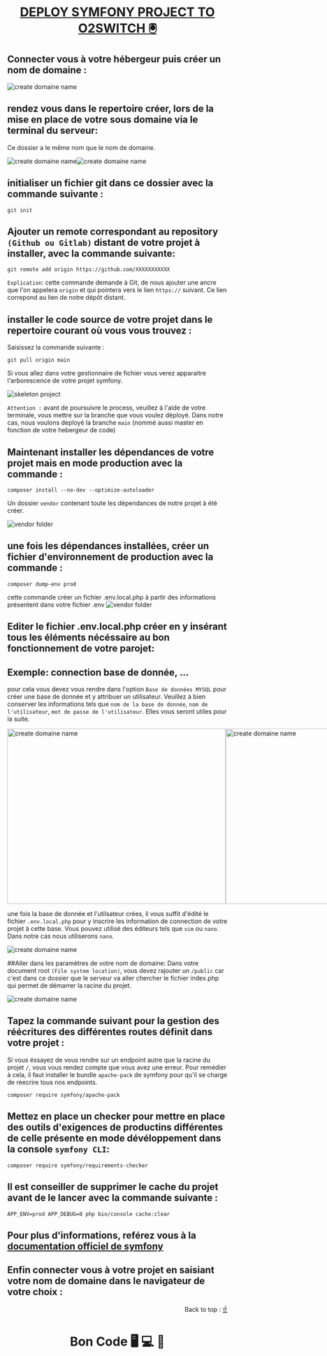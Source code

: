 
<div>
  <h1 align="center" position="relative">
    <a  href="https://github.com/armandwadji/Deploy-symfony-project.git" target='_blank'>DEPLOY SYMFONY PROJECT TO O2SWITCH 🖲
    </a> 
  </h1> 
</div> 

## Connecter vous à votre hébergeur puis créer un nom de domaine :

<img alt="create domaine name" src="https://github.com/armandwadji/Deploy-symfony-project/assets/90448006/20a4339e-53e2-4414-8299-5f12285cc6b9">

## rendez vous dans le repertoire créer, lors de la mise en place de votre sous domaine via le terminal du serveur:
Ce dossier a le même nom que le nom de domaine.

<div style="display: flex; flex-direction: row;">
  <img alt="create domaine name" src="https://github.com/armandwadji/Deploy-symfony-project/assets/90448006/b60df397-1fdf-4bed-9ceb-a39ef3ed9b2d">
  <img alt="create domaine name" src="https://github.com/armandwadji/Deploy-symfony-project/assets/90448006/7e850d8f-dd2c-43c1-8b1f-d3e58609a355">
</div>

## initialiser un fichier git dans ce dossier avec la commande suivante :
```
git init
```

## Ajouter un remote correspondant au repository `(Github ou Gitlab)` distant de votre projet à installer, avec la commande suivante:
```
git remote add origin https://github.com/XXXXXXXXXXX
```
`Explication`: cette commande demande à Git, de nous ajouter une ancre que l'on appelera `origin` et qui pointera vers le lien `https://` suivant. 
Ce lien correpond au lien de notre dépôt distant.

## installer le code source de votre projet dans le repertoire courant où vous vous trouvez : 
Saisissez la commande suivante : 
```
git pull origin main
```
Si vous allez dans votre gestionnaire de fichier vous verez apparaitre l'arborescence de votre projet symfony.

<img alt="skeleton project" src="https://github.com/armandwadji/Deploy-symfony-project/assets/90448006/35fae6fc-c9ff-4559-bcd2-82da625a1c6d">

`Attention :` avant de poursuivre le process, veuillez à l'aide de votre terminale, vous mettre sur la branche que vous voulez déployé.
Dans notre cas, nous voulons deployé la branche `main` (nommé aussi master en fonction de votre hebergeur de code)

## Maintenant installer les dépendances de votre projet mais en mode production avec la commande :
```
composer install --no-dev --optimize-autoloader
```
Un dossier `vendor` contenant toute les dépendances de notre projet à été créer.

<img alt="vendor folder" src="https://github.com/armandwadji/Deploy-symfony-project/assets/90448006/a2e4f13b-3136-4c7c-b7f5-8c0c3a8e643a">

## une fois les dépendances installées, créer un fichier d'environnement de production avec la commande :
```
composer dump-env prod
```
cette commande créer un fichier .env.local.php à partir des informations présentent dans votre fichier .env
<img alt="vendor folder" src="https://github.com/armandwadji/Deploy-symfony-project/assets/90448006/4f4bf3fa-419f-49f4-8258-823374395fa8">


## Editer le fichier .env.local.php créer en y insérant tous les éléments nécéssaire au bon fonctionnement de votre parojet:
## Exemple: connection base de donnée, ...
pour cela vous devez vous rendre dans l'option `Base de données MYSQL` pour créer une base de donnée et y attribuer un utilisateur.
Veuillez à bien conserver les informations tels que `nom de la base de donnée`, `nom de l'utilisateur`, `mot de passe de l'utilisateur`. Elles vous seront utiles pour la suite.

<div style="display: flex; flex-direction: row;">
  <img width="500px" height='400px' alt="create domaine name" src="https://github.com/armandwadji/Deploy-symfony-project/assets/90448006/d8c6737d-ce9b-47bf-9485-f5ee3cc6d2b1">
  <img width="500px" height='400px' alt="create domaine name" src="https://github.com/armandwadji/Deploy-symfony-project/assets/90448006/cc4d6128-6431-4909-93c5-eb0fa1949274">
</div>

une fois la base de donnée et l'utilsateur crées, il vous suffit d'édité le fichier `.env.local.php` pour y inscrire les information de connection de votre projet à cette base.
Vous pouvez utilisé des éditeurs tels que `vim` ou `nano`. Dans notre cas nous utiliserons `nano`.

<img alt="create domaine name" src="https://github.com/armandwadji/Deploy-symfony-project/assets/90448006/559106b0-c3ef-481f-9b40-e95207374f7d">

##Aller dans les paramètres de votre nom de domaine:
Dans votre document root `(File system location)`, vous devez rajouter un `/public` car c'est dans ce dossier que le serveur va aller chercher le fichier index.php qui permet de démarrer la racine du projet.

<img alt="create domaine name" src="https://github.com/armandwadji/Deploy-symfony-project/assets/90448006/fcb42223-25c9-4ced-acba-0fcfb4f17188">


## Tapez la commande suivant pour la gestion des réécritures des différentes routes définit dans votre projet :
Si vous éssayez de vous rendre sur un endpoint autre que la racine du projet `/`, vous vous rendez compte que vous avez une erreur. Pour remédier à cela, il faut installer le bundle `apache-pack` de symfony pour qu'il se charge de réecrire tous nos endpoints.

```
composer require symfony/apache-pack
```

## Mettez en place un checker pour mettre en place des outils d'exigences de productins différentes de celle présente en mode dévéloppement dans la console `symfony CLI`:
```
composer require symfony/requirements-checker
```

## Il est conseiller de supprimer le cache du projet avant de le lancer avec la commande suivante :
```
APP_ENV=prod APP_DEBUG=0 php bin/console cache:clear
```

## Pour plus d'informations, reférez vous à la [documentation officiel de symfony][symfony]

## Enfin connecter vous à votre projet en saisiant votre nom de domaine dans le navigateur de votre choix :

<p align="right">Back to top :
  <a href="#top">
    ☝
  </a>
</p>

<h1 align="center">Bon Code 🖥 💻 📱</h1>

[symfony]: https://symfony.com/doc/current/deployment.html#symfony-deployment-basics

